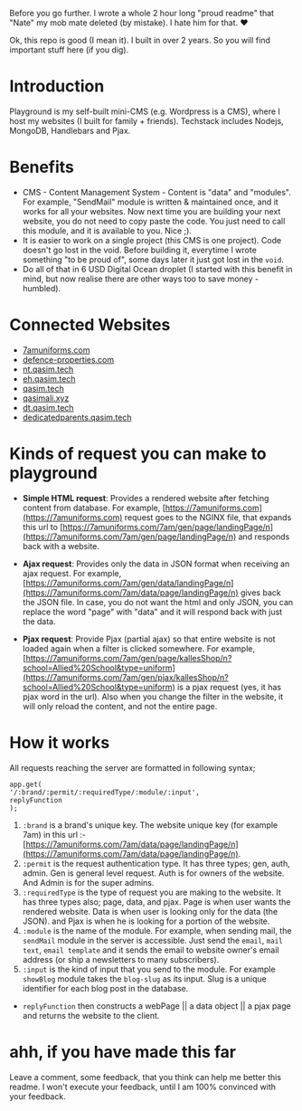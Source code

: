 Before you go further. I wrote a whole 2 hour long "proud readme" that "Nate" my mob mate deleted (by mistake). I hate him for that. ❤️

Ok, this repo is good (I mean it). I built in over 2 years. So you will find important stuff here (if you dig). 

# Introduction

Playground is my self-built mini-CMS (e.g. Wordpress is a CMS), where I host my websites (I built for family + friends). Techstack includes Nodejs, MongoDB, Handlebars and Pjax. 

# Benefits
- CMS - Content Management System - Content is "data" and "modules". For example, "SendMail" module is written & maintained once, and it works for all your websites. Now next time you are building your next website, you do not need to copy paste the code. You just need to call this module, and it is available to you. Nice ;).
- It is easier to work on a single project (this CMS is one project). Code doesn't go lost in the void. Before building it, everytime I wrote something "to be proud of", some days later it just got lost in the `void`.
- Do all of that in 6 USD Digital Ocean droplet (I started with this benefit in mind, but now realise there are other ways too to save money - humbled).

# Connected Websites

- [7amuniforms.com](https://7amuniforms.com)
- [defence-properties.com](https://defence-properties.com)
- [nt.qasim.tech](https://nth.qasim.tech)
- [eh.qasim.tech](https://eh.qasim.tech)
- [qasim.tech](https://qasim.tech)
- [qasimali.xyz](https://qasimali.xyz)
- [dt.qasim.tech](https://dt.qasim.tech)
- [dedicatedparents.qasim.tech](https://dedicatedparents.qasim.tech)

# Kinds of request you can make to playground

- **Simple HTML request**: Provides a rendered website after fetching content from database. For example, [https://7amuniforms.com](https://7amuniforms.com) request goes to the NGINX file, that expands this url to [https://7amuniforms.com/7am/gen/page/landingPage/n](https://7amuniforms.com/7am/gen/page/landingPage/n) and responds back with a website.

- **Ajax request**: Provides only the data in JSON format when receiving an ajax request. For example, [https://7amuniforms.com/7am/gen/data/landingPage/n](https://7amuniforms.com/7am/data/page/landingPage/n) gives back the JSON file. In case, you do not want the html and only JSON, you can replace the word "page" with "data" and it will respond back with just the data.

- **Pjax request**: Provide Pjax (partial ajax) so that entire website is not loaded again when a filter is clicked somewhere. For example, [https://7amuniforms.com/7am/gen/page/kallesShop/n?school=Allied%20School&type=uniform](https://7amuniforms.com/7am/gen/pjax/kallesShop/n?school=Allied%20School&type=uniform) is a pjax request (yes, it has pjax word in the url). Also when you change the filter in the website, it will only reload the content, and not the entire page.

# How it works

All requests reaching the server are formatted in following syntax;

```
app.get(
'/:brand/:permit/:requiredType/:module/:input', 
replyFunction 
);
```

1. `:brand` is a brand's unique key. The website unique key (for example 7am) in this url :- [https://7amuniforms.com/7am/data/page/landingPage/n](https://7amuniforms.com/7am/data/page/landingPage/n).
2. `:permit` is the request authentication type. It has three types; gen, auth, admin. Gen is general level request. Auth is for owners of the website. And Admin is for the super admins. 
3. `:requiredType` is the type of request you are making to the website. It has three types also; page, data, and pjax. Page is when user wants the rendered website. Data is when user is looking only for the data (the JSON). and Pjax is when he is looking for a portion of the website. 
4. `:module` is the name of the module. For example, when sending mail, the `sendMail` module in the server is accessible. Just send the `email`, `mail text`, `email template` and it sends the email to website owner's email address (or ship a newsletters to many subscribers).
5. `:input` is the kind of input that you send to the module. For example `showBlog` module takes the `blog-slug` as its input. Slug is a unique identifier for each blog post in the database.

- `replyFunction` then constructs a webPage || a data object || a pjax page and returns the website to the client.


# ahh, if you have made this far
Leave a comment, some feedback, that you think can help me better this readme. I won't execute your feedback, until I am 100% convinced with your feedback.
